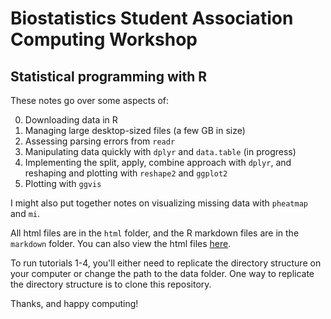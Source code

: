 # Biostatistics Student Association Computing Workshop
## Statistical programming with R

These notes go over some aspects of:

0. Downloading data in R
1. Managing large desktop-sized files (a few GB in size)
2. Assessing parsing errors from `readr`
3. Manipulating data quickly with `dplyr` and `data.table` (in progress)
4. Implementing the split, apply, combine approach with `dplyr`, and reshaping and plotting with `reshape2` and `ggplot2`
5. Plotting with `ggvis`

I might also put together notes on visualizing missing data with `pheatmap` and `mi`.

All html files are in the `html` folder, and the R markdown files are in the `markdown` folder. You can also view the html files [here](http://bdsegal.github.io/BSA-computing-workshop/).

To run tutorials 1-4, you'll either need to replicate the directory structure on your computer or change the path to the data folder. One way to replicate the directory structure is to clone this repository.

Thanks, and happy computing!